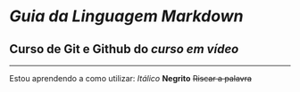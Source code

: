 # _Guia da Linguagem Markdown_

## Curso de Git e Github do *curso em vídeo*
---

Estou aprendendo a como utilizar:
*Itálico*
**Negrito**
~~Riscar a palavra~~